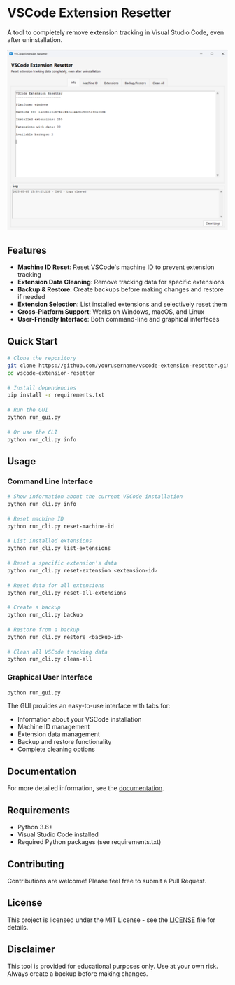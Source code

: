 # VSCode Extension Resetter

A tool to completely remove extension tracking in Visual Studio Code, even after uninstallation.

![VSCode Extension Resetter](docs/screenshot.png)

## Features

- **Machine ID Reset**: Reset VSCode's machine ID to prevent extension tracking
- **Extension Data Cleaning**: Remove tracking data for specific extensions
- **Backup & Restore**: Create backups before making changes and restore if needed
- **Extension Selection**: List installed extensions and selectively reset them
- **Cross-Platform Support**: Works on Windows, macOS, and Linux
- **User-Friendly Interface**: Both command-line and graphical interfaces

## Quick Start

```bash
# Clone the repository
git clone https://github.com/yourusername/vscode-extension-resetter.git
cd vscode-extension-resetter

# Install dependencies
pip install -r requirements.txt

# Run the GUI
python run_gui.py

# Or use the CLI
python run_cli.py info
```

## Usage

### Command Line Interface

```bash
# Show information about the current VSCode installation
python run_cli.py info

# Reset machine ID
python run_cli.py reset-machine-id

# List installed extensions
python run_cli.py list-extensions

# Reset a specific extension's data
python run_cli.py reset-extension <extension-id>

# Reset data for all extensions
python run_cli.py reset-all-extensions

# Create a backup
python run_cli.py backup

# Restore from a backup
python run_cli.py restore <backup-id>

# Clean all VSCode tracking data
python run_cli.py clean-all
```

### Graphical User Interface

```bash
python run_gui.py
```

The GUI provides an easy-to-use interface with tabs for:
- Information about your VSCode installation
- Machine ID management
- Extension data management
- Backup and restore functionality
- Complete cleaning options

## Documentation

For more detailed information, see the [documentation](docs/README.md).

## Requirements

- Python 3.6+
- Visual Studio Code installed
- Required Python packages (see requirements.txt)

## Contributing

Contributions are welcome! Please feel free to submit a Pull Request.

## License

This project is licensed under the MIT License - see the [LICENSE](LICENSE) file for details.

## Disclaimer

This tool is provided for educational purposes only. Use at your own risk. Always create a backup before making changes.
